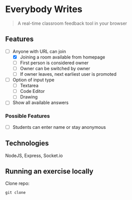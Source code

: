 # Everybody Writes

> A real-time classroom feedback tool in your browser

## Features

- [ ] Anyone with URL can join
  - [x] Joining a room available from homepage
  - [ ] First person is considered owner
  - [ ] Owner can be switched by owner
  - [ ] If owner leaves, next earliest user is promoted
- [ ] Option of input type
  - [ ] Textarea
  - [ ] Code Editor
  - [ ] Drawing
- [ ] Show all available answers

### Possible Features

- [ ] Students can enter name or stay anonymous


## Technologies

NodeJS, Express, Socket.io


## Running an exercise locally

Clone repo:  
```
git clone
```

